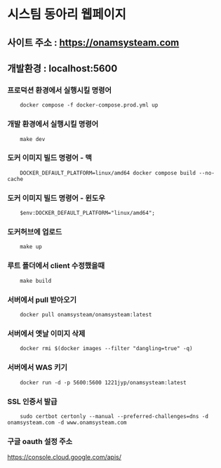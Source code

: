 # 시스팀 동아리 웹페이지

## 사이트 주소 : https://onamsysteam.com

## 개발환경 : localhost:5600

### 프로덕션 환경에서 실행시킬 명령어

```
    docker compose -f docker-compose.prod.yml up
```

### 개발 환경에서 실행시킬 명령어

```
    make dev
```

### 도커 이미지 빌드 명령어 - 맥

```
    DOCKER_DEFAULT_PLATFORM=linux/amd64 docker compose build --no-cache
```

### 도커 이미지 빌드 명령어 - 윈도우

```
    $env:DOCKER_DEFAULT_PLATFORM="linux/amd64";
```

### 도커허브에 업로드

```
    make up
```

### 루트 폴더에서 client 수정했을때

```
    make build
```

### 서버에서 pull 받아오기

```
    docker pull onamsysteam/onamsysteam:latest
```

### 서버에서 옛날 이미지 삭제

```
    docker rmi $(docker images --filter "dangling=true" -q)
```

### 서버에서 WAS 키기

```
    docker run -d -p 5600:5600 1221jyp/onamsysteam:latest
```

### SSL 인증서 발급

```
    sudo certbot certonly --manual --preferred-challenges=dns -d onamsysteam.com -d www.onamsysteam.com
```

### 구글 oauth 설정 주소

https://console.cloud.google.com/apis/
